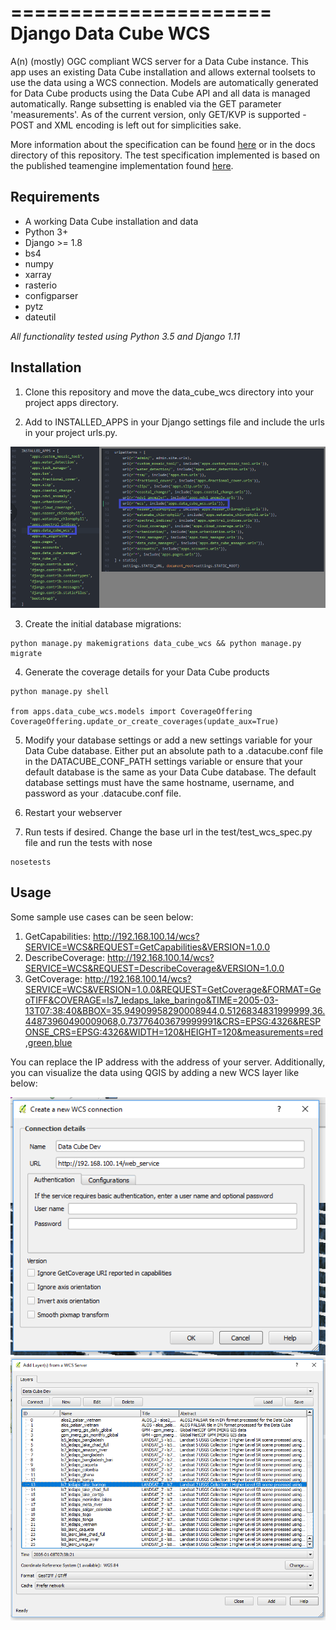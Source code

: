 ======================
Django Data Cube WCS
======================

A(n) (mostly) OGC compliant WCS server for a Data Cube instance. This app uses an existing Data Cube installation and allows external toolsets to use the data using a WCS connection. Models are automatically generated for Data Cube products using the Data Cube API and all data is managed automatically. Range subsetting is enabled via the GET parameter 'measurements'. As of the current version, only GET/KVP is supported - POST and XML encoding is left out for simplicities sake.

More information about the specification can be found [here](http://portal.opengeospatial.org/files/05-076&passcode=97mkvnjf54t6mph0yryk) or in the docs directory of this repository. The test specification implemented is based on the published teamengine implementation found [here](https://cite.opengeospatial.org/teamengine/about/wcs/1.0.0/site/testreq.html).

Requirements
------------

- A working Data Cube installation and data
- Python 3+
- Django >= 1.8
- bs4
- numpy
- xarray
- rasterio
- configparser
- pytz
- dateutil

*All functionality tested using Python 3.5 and Django 1.11*

Installation
------------

1. Clone this repository and move the data_cube_wcs directory into your project apps directory.

2. Add to INSTALLED_APPS in your Django settings file and include the urls in your project urls.py.

![Installed apps](docs/media/settings_urls.png)

3. Create the initial database migrations:

```
python manage.py makemigrations data_cube_wcs && python manage.py migrate
```

4. Generate the coverage details for your Data Cube products

```
python manage.py shell

from apps.data_cube_wcs.models import CoverageOffering
CoverageOffering.update_or_create_coverages(update_aux=True)

```

5. Modify your database settings or add a new settings variable for your Data Cube database. Either put an absolute path to a .datacube.conf file in the DATACUBE_CONF_PATH settings variable or ensure that your default database is the same as your Data Cube database. The default database settings must have the same hostname, username, and password as your .datacube.conf file.

6. Restart your webserver

7. Run tests if desired. Change the base url in the test/test_wcs_spec.py file and run the tests with nose

```
nosetests
```

Usage
------------
Some sample use cases can be seen below:

1.	GetCapabilities: http://192.168.100.14/wcs?SERVICE=WCS&REQUEST=GetCapabilities&VERSION=1.0.0
2.	DescribeCoverage: http://192.168.100.14/wcs?SERVICE=WCS&REQUEST=DescribeCoverage&VERSION=1.0.0
3.	GetCoverage: http://192.168.100.14/wcs?SERVICE=WCS&VERSION=1.0.0&REQUEST=GetCoverage&FORMAT=GeoTIFF&COVERAGE=ls7_ledaps_lake_baringo&TIME=2005-03-13T07:38:40&BBOX=35.94909958290008944,0.5126834831999999,36.44873960490009068,0.73776403679999991&CRS=EPSG:4326&RESPONSE_CRS=EPSG:4326&WIDTH=120&HEIGHT=120&measurements=red,green,blue

You can replace the IP address with the address of your server. Additionally, you can visualize the data using QGIS by adding a new WCS layer like below:

![QGIS Usage](docs/media/qgis.png)
![QGIS Usage](docs/media/qgis2.png)
